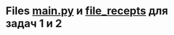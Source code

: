 # Files [main.py](https://github.com/gosha22008/Files/blob/master/main.py)  и [file_recepts](https://github.com/gosha22008/Files/blob/master/file_recepts) для задач 1 и 2
